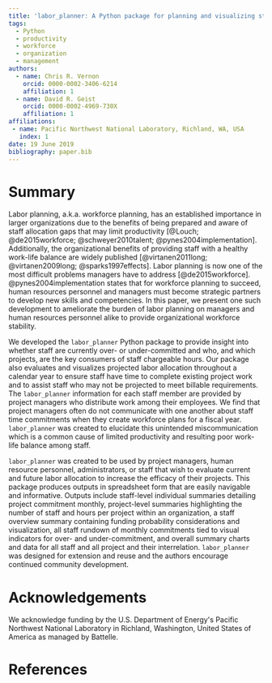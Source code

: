 ```yaml
---
title: 'labor_planner: A Python package for planning and visualizing staff labor allocation'
tags:
  - Python
  - productivity
  - workforce
  - organization
  - management
authors:
  - name: Chris R. Vernon
    orcid: 0000-0002-3406-6214
    affiliation: 1
  - name: David R. Geist
    orcid: 0000-0002-4969-730X
    affiliation: 1
affiliations:
 - name: Pacific Northwest National Laboratory, Richland, WA, USA
   index: 1
date: 19 June 2019
bibliography: paper.bib
---
```


# Summary

Labor planning, a.k.a. workforce planning, has an established importance
in larger organizations due to the benefits of being prepared and aware of staff
allocation gaps that may limit productivity [@Louch; @de2015workforce; @schweyer2010talent; @pynes2004implementation].  Additionally, the organizational benefits of providing staff with a healthy work-life balance are widely published [@virtanen2011long; @virtanen2009long; @sparks1997effects].  Labor planning is now one of the most difficult problems managers have to address [@de2015workforce].  @pynes2004implementation states that for workforce planning to succeed, human resources personnel and managers must become strategic partners to develop new skills and competencies.  In this paper, we present one such development to ameliorate the burden of labor planning on managers and human resources personnel alike to provide
organizational workforce stability.

We developed the `labor_planner` Python package to provide insight into whether
staff are currently over- or under-committed and who, and which projects, are
the key consumers of staff chargeable hours.  Our package also evaluates and
visualizes projected labor allocation throughout a calendar year to ensure staff
have time to complete existing project work and to assist staff who may not be
projected to meet billable requirements.  The `labor_planner` information for each
staff member are provided by project managers who distribute work among their
employees.  We find that project managers often do not communicate with one
another about staff time commitments when they create workforce plans for a
fiscal year.  `labor_planner` was created to elucidate this unintended
miscommunication which is a common cause of limited productivity and resulting
poor work-life balance among staff.

`labor_planner` was created to be used by project managers, human resource
personnel, administrators, or staff that wish to evaluate current and future
labor allocation to increase the efficacy of their projects. This package
produces outputs in spreadsheet form that are easily navigable and informative.  Outputs include staff-level individual summaries detailing project commitment monthly, project-level summaries highlighting the number of staff and hours per project within an organization, a staff overview summary containing funding probability considerations and visualization, all staff rundown of monthly commitments tied to visual indicators for over- and under-commitment, and overall summary charts and data for all staff and all project and their interrelation.  `labor_planner` was designed for extension and reuse and the authors encourage continued community development.


# Acknowledgements

We acknowledge funding by the U.S. Department of Energy's Pacific Northwest
National Laboratory in Richland, Washington, United States of America as
managed by Battelle.

# References
